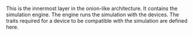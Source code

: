 This is the innermost layer in the onion-like architecture. It contains the simulation engine. The 
engine runs the simulation with the devices. The traits required for a device to be compatible with 
the simulation are defined here.